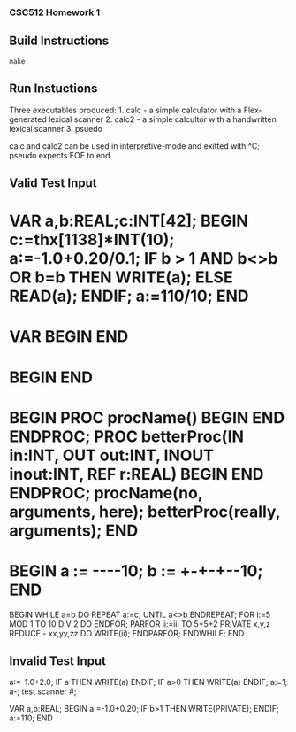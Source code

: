 ### CSC512 Homework 1 ###

## Build Instructions ##

```
make
```

## Run Instuctions ##

Three executables produced:
	1. calc - a simple calculator with a Flex-generated lexical scanner
	2. calc2 - a simple calcultor with a handwritten lexical scanner
	3. psuedo
	
calc and calc2 can be used in interpretive-mode and exitted with ^C; pseudo expects EOF to end.

	
## Valid Test Input ##

VAR a,b:REAL;c:INT[42];
BEGIN
c:=thx[1138]*INT(10);
a:=-1.0+0.20/0.1;
IF b
	>
1 AND b<>b OR b=b THEN WRITE(a); ELSE READ(a); ENDIF;
a:=110/10;
END
===================
VAR
BEGIN
END
===================
BEGIN
END
===================
BEGIN
PROC procName() BEGIN END ENDPROC;
PROC betterProc(IN in:INT, OUT out:INT, INOUT inout:INT, REF r:REAL) BEGIN END ENDPROC;
procName(no, arguments, here);
betterProc(really, arguments);
END
===================
BEGIN
a := ----10;
b := +-+-+--10;
END
===================
BEGIN
WHILE a=b DO
	REPEAT
		a:=c;
		UNTIL a<>b
	ENDREPEAT;
	FOR i:=5 MOD 1 TO 10 DIV 2 DO ENDFOR;
	PARFOR ii:=iii TO 5*5+2 PRIVATE x,y,z REDUCE - xx,yy,zz DO 
		WRITE(ii);
	ENDPARFOR;
ENDWHILE;
END


## Invalid Test Input ##

a:=-1.0+2.0;
IF a THEN WRITE(a) ENDIF;
IF a>0 THEN WRITE(a) ENDIF;
a:=1;
a-;
test scanner #;


VAR a,b:REAL;
BEGIN
a:=-1.0+0.20;
IF b>1 THEN WRITE(PRIVATE); ENDIF;
a:=110;
END


